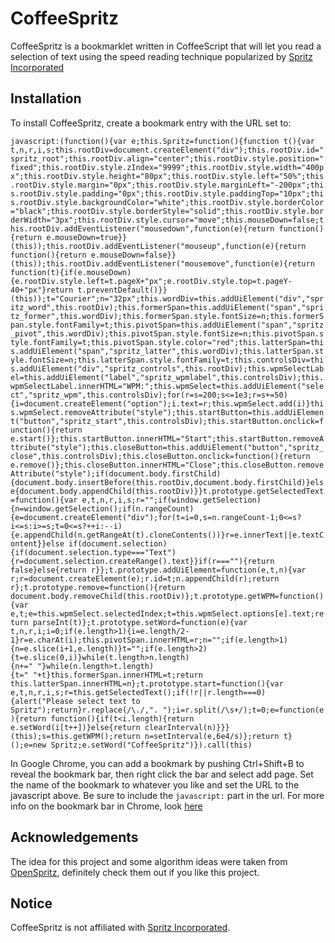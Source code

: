# CoffeeSpritz

CoffeeSpritz is a bookmarklet written in CoffeeScript that will let you read a selection of text using the speed reading technique popularized by [Spritz Incorporated](http://www.spritzinc.com/)

## Installation

To install CoffeeSpritz, create a bookmark entry with the URL set to:

`javascript:(function(){var e;this.Spritz=function(){function t(){var t,n,r,i,s;this.rootDiv=document.createElement("div");this.rootDiv.id="spritz_root";this.rootDiv.align="center";this.rootDiv.style.position="fixed";this.rootDiv.style.zIndex="9999";this.rootDiv.style.width="400px";this.rootDiv.style.height="80px";this.rootDiv.style.left="50%";this.rootDiv.style.margin="0px";this.rootDiv.style.marginLeft="-200px";this.rootDiv.style.padding="0px";this.rootDiv.style.paddingTop="10px";this.rootDiv.style.backgroundColor="white";this.rootDiv.style.borderColor="black";this.rootDiv.style.borderStyle="solid";this.rootDiv.style.borderWidth="3px";this.rootDiv.style.cursor="move";this.mouseDown=false;this.rootDiv.addEventListener("mousedown",function(e){return function(){return e.mouseDown=true}}(this));this.rootDiv.addEventListener("mouseup",function(e){return function(){return e.mouseDown=false}}(this));this.rootDiv.addEventListener("mousemove",function(e){return function(t){if(e.mouseDown){e.rootDiv.style.left=t.pageX+"px";e.rootDiv.style.top=t.pageY-40+"px"}return t.preventDefault()}}(this));t="Courier";n="32px";this.wordDiv=this.addUiElement("div","spritz_word",this.rootDiv);this.formerSpan=this.addUiElement("span","spritz_former",this.wordDiv);this.formerSpan.style.fontSize=n;this.formerSpan.style.fontFamily=t;this.pivotSpan=this.addUiElement("span","spritz_pivot",this.wordDiv);this.pivotSpan.style.fontSize=n;this.pivotSpan.style.fontFamily=t;this.pivotSpan.style.color="red";this.latterSpan=this.addUiElement("span","spritz_latter",this.wordDiv);this.latterSpan.style.fontSize=n;this.latterSpan.style.fontFamily=t;this.controlsDiv=this.addUiElement("div","spritz_controls",this.rootDiv);this.wpmSelectLabel=this.addUiElement("label","spritz_wpmlabel",this.controlsDiv);this.wpmSelectLabel.innerHTML="WPM:";this.wpmSelect=this.addUiElement("select","spritz_wpm",this.controlsDiv);for(r=s=200;s<=1e3;r=s+=50){i=document.createElement("option");i.text=r;this.wpmSelect.add(i)}this.wpmSelect.removeAttribute("style");this.startButton=this.addUiElement("button","spritz_start",this.controlsDiv);this.startButton.onclick=function(){return e.start()};this.startButton.innerHTML="Start";this.startButton.removeAttribute("style");this.closeButton=this.addUiElement("button","spritz_close",this.controlsDiv);this.closeButton.onclick=function(){return e.remove()};this.closeButton.innerHTML="Close";this.closeButton.removeAttribute("style");if(document.body.firstChild){document.body.insertBefore(this.rootDiv,document.body.firstChild)}else{document.body.appendChild(this.rootDiv)}}t.prototype.getSelectedText=function(){var e,t,n,r,i,s;r="";if(window.getSelection){n=window.getSelection();if(n.rangeCount){e=document.createElement("div");for(t=i=0,s=n.rangeCount-1;0<=s?i<=s:i>=s;t=0<=s?++i:--i){e.appendChild(n.getRangeAt(t).cloneContents())}r=e.innerText||e.textContent}}else if(document.selection){if(document.selection.type==="Text"){r=document.selection.createRange().text}}if(r===""){return false}else{return r}};t.prototype.addUiElement=function(e,t,n){var r;r=document.createElement(e);r.id=t;n.appendChild(r);return r};t.prototype.remove=function(){return document.body.removeChild(this.rootDiv)};t.prototype.getWPM=function(){var e,t;e=this.wpmSelect.selectedIndex;t=this.wpmSelect.options[e].text;return parseInt(t)};t.prototype.setWord=function(e){var t,n,r,i;i=0;if(e.length>1){i=e.length/2-1}r=e.charAt(i);this.pivotSpan.innerHTML=r;n="";if(e.length>1){n=e.slice(i+1,e.length)}t="";if(e.length>2){t=e.slice(0,i)}while(t.length>n.length){n+=" "}while(n.length>t.length){t=" "+t}this.formerSpan.innerHTML=t;return this.latterSpan.innerHTML=n};t.prototype.start=function(){var e,t,n,r,i,s;r=this.getSelectedText();if(!r||r.length===0){alert("Please select text to Spritz");return}r.replace(/\./,". ");i=r.split(/\s+/);t=0;e=function(e){return function(){if(t<i.length){return e.setWord(i[t++])}else{return clearInterval(n)}}}(this);s=this.getWPM();return n=setInterval(e,6e4/s)};return t}();e=new Spritz;e.setWord("CoffeeSpritz")}).call(this)`

In Google Chrome, you can add a bookmark by pushing Ctrl+Shift+B to reveal the bookmark bar, then right click the bar and select add page. Set the name of the bookmark to whatever you like and set the URL to the javascript above. Be sure to include the `javascript:` part in the url. For more info on the bookmark bar in Chrome, look [here](https://support.google.com/chrome/answer/95745?hl=en)

## Acknowledgements

The idea for this project and some algorithm ideas were taken from [OpenSpritz](https://github.com/Miserlou/OpenSpritz), definitely check them out if you like this project.

## Notice

CoffeeSpritz is not affiliated with [Spritz Incorporated](http://www.spritzinc.com/).
